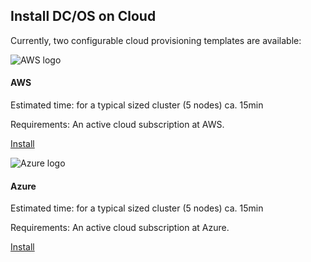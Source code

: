 ## Install DC/OS on Cloud

Currently, two configurable cloud provisioning templates are available:


![AWS logo](/assets/images/icons/aws.png)

#### AWS

Estimated time: for a typical sized cluster (5 nodes) ca. 15min

Requirements: An active cloud subscription at AWS.

[Install](/docs/latest/administration/installing/cloud/aws/)


![Azure logo](/assets/images/icons/azure.png)

#### Azure

Estimated time: for a typical sized cluster (5 nodes) ca. 15min

Requirements: An active cloud subscription at Azure.

[Install](/docs/latest/administration/installing/cloud/azure/)
